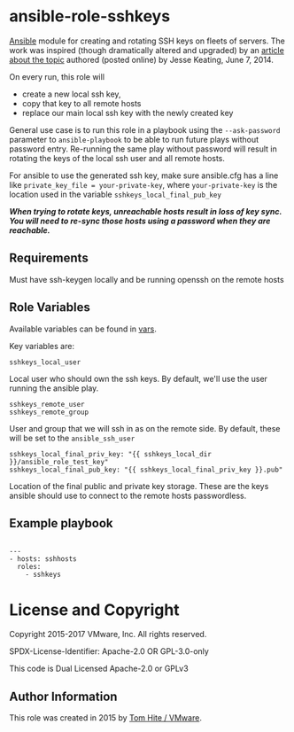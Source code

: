 # ansible-role-sshkeys

[Ansible](https://github.com/ansible/ansible) module for creating
and rotating SSH keys on fleets of servers.  The work was inspired (though
dramatically altered and upgraded) by an
[article about the topic](https://derpops.bike/2014/06/07/ssh-key-rotation-with-ansible/)
authored (posted online) by Jesse Keating, June 7, 2014.

On every run, this role will
* create a new local ssh key,
* copy that key to all remote hosts
* replace our main local ssh key with the newly created key

General use case is to run this role in a playbook using the
`--ask-password` parameter to `ansible-playbook` to be able to run
future plays without password entry.  Re-running the same play without password
will result in rotating the keys of the local ssh user and all remote hosts.

For ansible to use the generated ssh key, make sure ansible.cfg has
a line like `private_key_file = your-private-key`, where `your-private-key` is the location
used in the variable `sshkeys_local_final_pub_key`

***When trying to rotate keys, unreachable hosts result in loss of key sync.
You will need to re-sync those hosts using a password when they are reachable.***

## Requirements

Must have ssh-keygen locally and be running openssh on the remote hosts

## Role Variables

Available variables can be found in [vars](defaults/main.yml).

Key variables are:

    sshkeys_local_user

Local user who should own the ssh keys. By default, we'll use the user running the ansible play.

    sshkeys_remote_user
    sshkeys_remote_group

User and group that we will ssh in as on the remote side.
By default, these will be set to the `ansible_ssh_user`

    sshkeys_local_final_priv_key: "{{ sshkeys_local_dir }}/ansible_role_test_key"
    sshkeys_local_final_pub_key: "{{ sshkeys_local_final_priv_key }}.pub"

Location of the final public and private key storage.  These are the keys
ansible should use to connect to the remote hosts passwordless.

## Example playbook

```yamlex

---
- hosts: sshhosts
  roles:
    - sshkeys

```

# License and Copyright

Copyright 2015-2017 VMware, Inc.  All rights reserved.

SPDX-License-Identifier: Apache-2.0 OR GPL-3.0-only

This code is Dual Licensed Apache-2.0 or GPLv3

## Author Information

This role was created in 2015 by [Tom Hite / VMware](http://www.vmware.com/).
